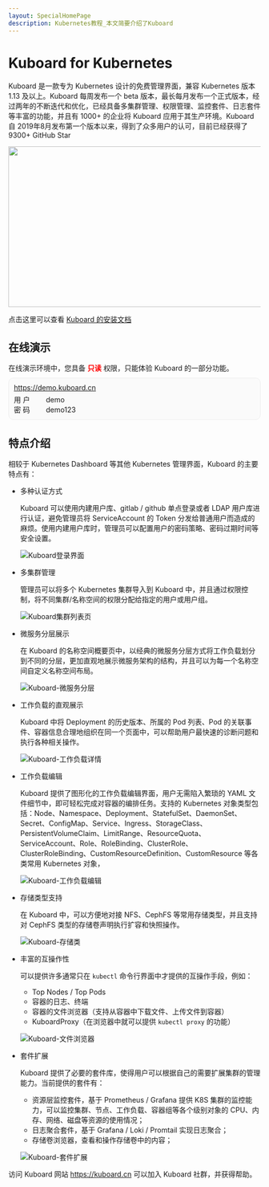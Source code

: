 ```yaml
---
layout: SpecialHomePage
description: Kubernetes教程_本文简要介绍了Kuboard
---
```


# Kuboard for Kubernetes

Kuboard 是一款专为 Kubernetes 设计的免费管理界面，兼容 Kubernetes 版本 1.13 及以上。Kuboard 每周发布一个 beta 版本，最长每月发布一个正式版本，经过两年的不断迭代和优化，已经具备多集群管理、权限管理、监控套件、日志套件等丰富的功能，并且有 1000+ 的企业将 Kuboard 应用于其生产环境。Kuboard 自 2019年8月发布第一个版本以来，得到了众多用户的认可，目前已经获得了 9300+ GitHub Star

<p>

<img src="./intro.assets/kuboard-press.svg" style="height: 320px; width: 540px;"/>

</p>

点击这里可以查看 [Kuboard 的安装文档](https://kuboard.cn/install/v3/install.html)

## 在线演示

<div>
  在线演示环境中，您具备 <span style="color: red; font-weight: bold">只读</span> 权限，只能体验 Kuboard 的一部分功能。<br/>
</div>
<div style="padding: 10px; border: 1px solid #eee; border-radius: 10px; margin: 10px 0px; background-color: #fafafa;">
  <a href="https://demo.kuboard.cn" target="_blank">https://demo.kuboard.cn</a> <br/>
  <div style="width: 60px; display: inline-block; margin-top: 5px;">用&nbsp;户</div>
  demo <br/>
  <div style="width: 60px; display: inline-block;">密&nbsp;码</div>
  demo123
</div>

## 特点介绍

相较于 Kubernetes Dashboard 等其他 Kubernetes 管理界面，Kuboard 的主要特点有：

* 多种认证方式

  Kuboard 可以使用内建用户库、gitlab / github 单点登录或者 LDAP 用户库进行认证，避免管理员将 ServiceAccount 的 Token 分发给普通用户而造成的麻烦。使用内建用户库时，管理员可以配置用户的密码策略、密码过期时间等安全设置。

  ![Kuboard登录界面](./intro.assets/image-20210405162940278.png)

* 多集群管理

  管理员可以将多个 Kubernetes 集群导入到 Kuboard 中，并且通过权限控制，将不同集群/名称空间的权限分配给指定的用户或用户组。

  ![Kuboard集群列表页](./intro.assets/image-20210405164029151.png)

* 微服务分层展示

  在 Kuboard 的名称空间概要页中，以经典的微服务分层方式将工作负载划分到不同的分层，更加直观地展示微服务架构的结构，并且可以为每一个名称空间自定义名称空间布局。

  ![Kuboard-微服务分层](./intro.assets/image-20210405164532452.png)

* 工作负载的直观展示

  Kuboard 中将 Deployment 的历史版本、所属的 Pod 列表、Pod 的关联事件、容器信息合理地组织在同一个页面中，可以帮助用户最快速的诊断问题和执行各种相关操作。

  ![Kuboard-工作负载详情](./intro.assets/image-20210405180147614.png)

* 工作负载编辑

  Kuboard 提供了图形化的工作负载编辑界面，用户无需陷入繁琐的 YAML 文件细节中，即可轻松完成对容器的编排任务。支持的 Kubernetes 对象类型包括：Node、Namespace、Deployment、StatefulSet、DaemonSet、Secret、ConfigMap、Service、Ingress、StorageClass、PersistentVolumeClaim、LimitRange、ResourceQuota、ServiceAccount、Role、RoleBinding、ClusterRole、ClusterRoleBinding、CustomResourceDefinition、CustomResource 等各类常用 Kubernetes 对象，

  ![Kuboard-工作负载编辑](./intro.assets/image-20210405180800712.png)

* 存储类型支持

  在 Kuboard 中，可以方便地对接 NFS、CephFS 等常用存储类型，并且支持对 CephFS 类型的存储卷声明执行扩容和快照操作。

  ![Kuboard-存储类](./intro.assets/image-20210405181928653.png)

* 丰富的互操作性

  可以提供许多通常只在 `kubectl` 命令行界面中才提供的互操作手段，例如：

  * Top Nodes / Top Pods
  * 容器的日志、终端
  * 容器的文件浏览器（支持从容器中下载文件、上传文件到容器）
  * KuboardProxy（在浏览器中就可以提供 `kubectl proxy` 的功能）

  ![Kuboard-文件浏览器](./intro.assets/image-20210405182805543.png)

* 套件扩展

  Kuboard 提供了必要的套件库，使得用户可以根据自己的需要扩展集群的管理能力。当前提供的套件有：

  * 资源层监控套件，基于 Prometheus / Grafana 提供 K8S 集群的监控能力，可以监控集群、节点、工作负载、容器组等各个级别对象的 CPU、内存、网络、磁盘等资源的使用情况；
  * 日志聚合套件，基于 Grafana / Loki / Promtail 实现日志聚合；
  * 存储卷浏览器，查看和操作存储卷中的内容；

  ![Kuboard-套件扩展](./intro.assets/image-20210405183652378.png)



访问 Kuboard 网站 https://kuboard.cn 可以加入 Kuboard 社群，并获得帮助。
